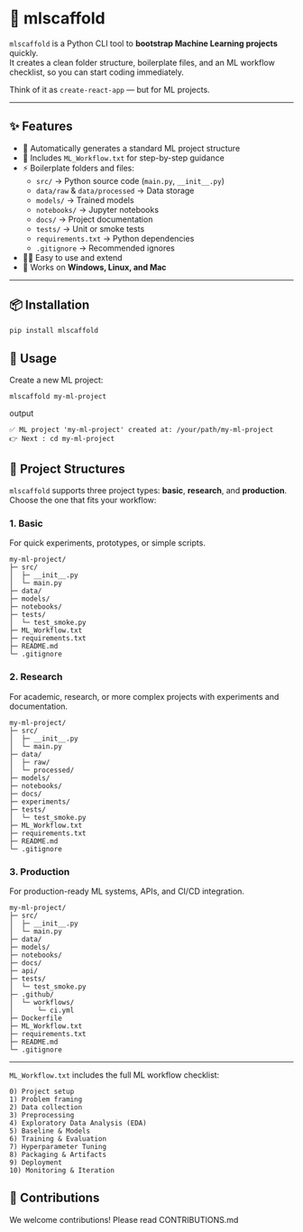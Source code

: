 # 🚀 mlscaffold

`mlscaffold` is a Python CLI tool to **bootstrap Machine Learning projects** quickly.  
It creates a clean folder structure, boilerplate files, and an ML workflow checklist, so you can start coding immediately.

Think of it as `create-react-app` — but for ML projects.

---

## ✨ Features

- 📂 Automatically generates a standard ML project structure
- 📝 Includes `ML_Workflow.txt` for step-by-step guidance
- ⚡ Boilerplate folders and files:
  - `src/` → Python source code (`main.py`, `__init__.py`)
  - `data/raw` & `data/processed` → Data storage
  - `models/` → Trained models
  - `notebooks/` → Jupyter notebooks
  - `docs/` → Project documentation
  - `tests/` → Unit or smoke tests
  - `requirements.txt` → Python dependencies
  - `.gitignore` → Recommended ignores
- 🧑‍💻 Easy to use and extend
- 🔄 Works on **Windows, Linux, and Mac**

---

## 📦 Installation

```bash
pip install mlscaffold
```

## 🚀 Usage 
Create a new ML project:
```
mlscaffold my-ml-project
```

output
```
✅ ML project 'my-ml-project' created at: /your/path/my-ml-project
👉 Next : cd my-ml-project
```

## 📁 Project Structures

`mlscaffold` supports three project types: **basic**, **research**, and **production**. Choose the one that fits your workflow:

### 1. Basic
For quick experiments, prototypes, or simple scripts.
```
my-ml-project/
├─ src/
│  ├─ __init__.py
│  └─ main.py
├─ data/
├─ models/
├─ notebooks/
├─ tests/
│  └─ test_smoke.py
├─ ML_Workflow.txt
├─ requirements.txt
├─ README.md
└─ .gitignore
```

### 2. Research
For academic, research, or more complex projects with experiments and documentation.
```
my-ml-project/
├─ src/
│  ├─ __init__.py
│  └─ main.py
├─ data/
│  ├─ raw/
│  └─ processed/
├─ models/
├─ notebooks/
├─ docs/
├─ experiments/
├─ tests/
│  └─ test_smoke.py
├─ ML_Workflow.txt
├─ requirements.txt
├─ README.md
└─ .gitignore
```

### 3. Production
For production-ready ML systems, APIs, and CI/CD integration.
```
my-ml-project/
├─ src/
│  ├─ __init__.py
│  └─ main.py
├─ data/
├─ models/
├─ notebooks/
├─ docs/
├─ api/
├─ tests/
│  └─ test_smoke.py
├─ .github/
│  └─ workflows/
│      └─ ci.yml
├─ Dockerfile
├─ ML_Workflow.txt
├─ requirements.txt
├─ README.md
└─ .gitignore
```

---

`ML_Workflow.txt` includes the full ML workflow checklist:
```
0) Project setup
1) Problem framing
2) Data collection
3) Preprocessing
4) Exploratory Data Analysis (EDA)
5) Baseline & Models
6) Training & Evaluation
7) Hyperparameter Tuning
8) Packaging & Artifacts
9) Deployment
10) Monitoring & Iteration
```
## 🤝 Contributions
We welcome contributions! Please read CONTRIBUTIONS.md